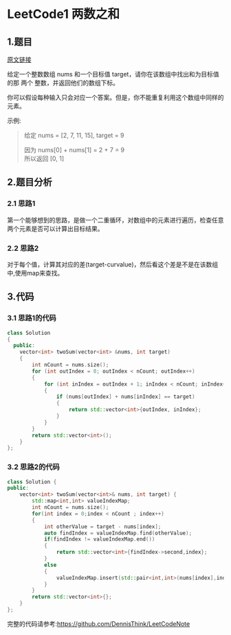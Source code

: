 # LeetCode1 两数之和

## 1.题目

[原文链接](https://leetcode-cn.com/problems/two-sum/)

给定一个整数数组 nums 和一个目标值 target，请你在该数组中找出和为目标值的那 两个 整数，并返回他们的数组下标。

你可以假设每种输入只会对应一个答案。但是，你不能重复利用这个数组中同样的元素。

示例:

>
>给定 nums = [2, 7, 11, 15], target = 9   
>
> 因为 nums[0] + nums[1] = 2 + 7 = 9     
> 所以返回 [0, 1]

## 2.题目分析

### 2.1 思路1
第一个能够想到的思路，是做一个二重循环，对数组中的元素进行遍历，检查任意两个元素是否可以计算出目标结果。

### 2.2 思路2
对于每个值，计算其对应的差(target-curvalue)，然后看这个差是不是在该数组中,使用map来查找。

## 3.代码
### 3.1 思路1的代码
```cpp
class Solution
{
  public:
    vector<int> twoSum(vector<int> &nums, int target)
    {
        int nCount = nums.size();
        for (int outIndex = 0; outIndex < nCount; outIndex++)
        {
            for (int inIndex = outIndex + 1; inIndex < nCount; inIndex++)
            {
                if (nums[outIndex] + nums[inIndex] == target)
                {
                    return std::vector<int>{outIndex, inIndex};
                }
            }
        }
        return std::vector<int>();
    }
};
```

### 3.2 思路2的代码
```cpp
class Solution {
public:
    vector<int> twoSum(vector<int>& nums, int target) {
        std::map<int,int> valueIndexMap;
        int nCount = nums.size();
        for(int index = 0;index < nCount ; index++)
        {
            int otherValue = target - nums[index];
            auto findIndex = valueIndexMap.find(otherValue);
            if(findIndex != valueIndexMap.end())
            {
                return std::vector<int>{findIndex->second,index};
            }
            else
            {
                valueIndexMap.insert(std::pair<int,int>(nums[index],index));
            }
        }
        return std::vector<int>{};
    }
};
```

完整的代码请参考:https://github.com/DennisThink/LeetCodeNote
